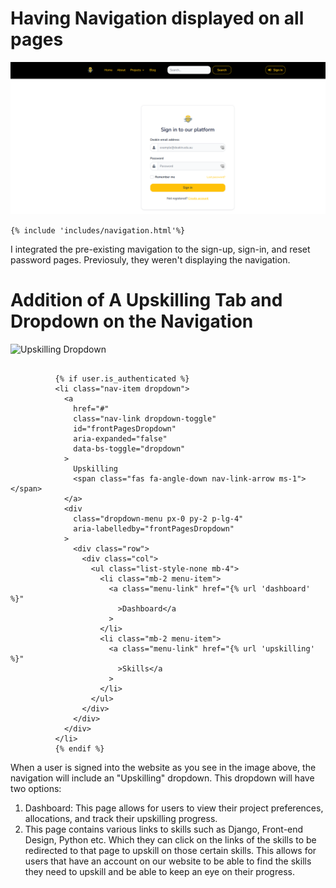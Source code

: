 # Having Navigation displayed on all pages

![Navigation](images/Navigation.PNG)

 ```{% include 'includes/navigation.html'%}```

I integrated the pre-existing mavigation to the sign-up, sign-in, and reset password pages. Previosuly, they weren't displaying the navigation.

# Addition of A Upskilling Tab and Dropdown on the Navigation

![Upskilling Dropdown](images/Upskilling-Dropdown.png)


```

          {% if user.is_authenticated %}
          <li class="nav-item dropdown">
            <a
              href="#"
              class="nav-link dropdown-toggle"
              id="frontPagesDropdown"
              aria-expanded="false"
              data-bs-toggle="dropdown"
            >
              Upskilling
              <span class="fas fa-angle-down nav-link-arrow ms-1"></span>
            </a>
            <div
              class="dropdown-menu px-0 py-2 p-lg-4"
              aria-labelledby="frontPagesDropdown"
            >
              <div class="row">
                <div class="col">
                  <ul class="list-style-none mb-4">
                    <li class="mb-2 menu-item">
                      <a class="menu-link" href="{% url 'dashboard' %}"
                        >Dashboard</a
                      >
                    </li>
                    <li class="mb-2 menu-item">
                      <a class="menu-link" href="{% url 'upskilling' %}"
                        >Skills</a
                      >
                    </li>
                  </ul>
                </div>
              </div>
            </div>
          </li>
          {% endif %}
```
When a user is signed into the website as you see in the image above, the navigation will include an "Upskilling" dropdown. This dropdown will have two options:
1. Dashboard: This page allows for users to view their project preferences, allocations, and track their upskilling progress.
2. This page contains various links to skills such as Django, Front-end Design, Python etc. Which they can click on the links of the skills to be redirected to that page to upskill on those certain skills.
This allows for users that have an account on our website to be able to find the skills they need to upskill and be able to keep an eye on their progress.

